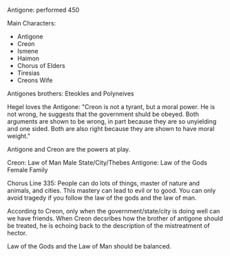 Antigone: performed 450

Main Characters:
  * Antigone
  * Creon
  * Ismene
  * Haimon
  * Chorus of Elders
  * Tiresias
  * Creons Wife

Antigones brothers: Eteokles and Polyneives

Hegel loves the Antigone:
  "Creon is not a tyrant, but a moral power.
   He is not wrong, he suggests that the
   government shuld be obeyed. Both arguments
   are shown to be wrong, in part because they are so 
   unyielding and one sided. Both are also right
   because they are shown to have moral weight."

Antigone and Creon are the powers at play. 

Creon: Law of Man
  Male
  State/City/Thebes 
Antigone: Law of the Gods 
  Female
  Family

Chorus Line 335: People can do lots of things, master of nature
                 and animals, and cities. This mastery can lead
                 to evil or to good. You can only avoid tragedy
                 if you follow the law of the gods and the law
                 of man. 

According to Creon, only when the government/state/city is doing well
can we have friends. When Creon decsribes how the brother of antigone should
be treated, he is echoing back to the description of the mistreatment of hector.

Law of the Gods and the Law of Man should be balanced. 
